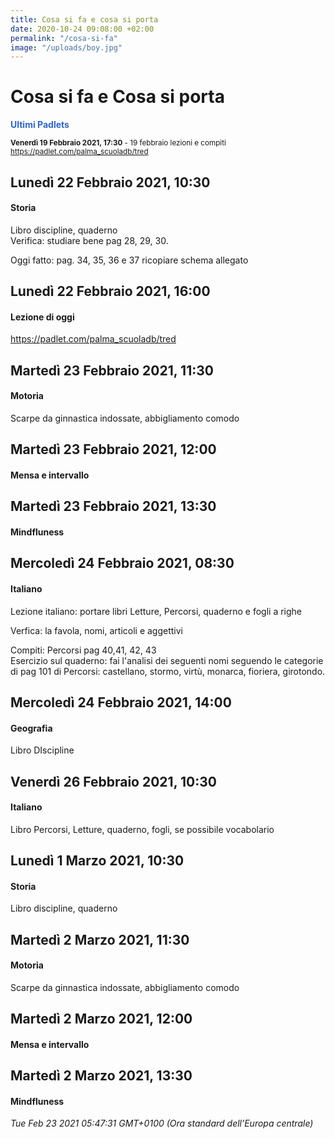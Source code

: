 ```yaml
---
title: Cosa si fa e cosa si porta
date: 2020-10-24 09:08:00 +02:00
permalink: "/cosa-si-fa"
image: "/uploads/boy.jpg"
---
```


# Cosa si fa e Cosa si porta
<span style="color:#2B65CF">__Ultimi Padlets__</span> 

<sup>__Venerdì 19 Febbraio 2021, 17:30__ - 19 febbraio lezioni e compiti
<a href="https://padlet.com/palma_scuoladb/tred" id="ow1420" __is_owner="true">https://padlet.com/palma_scuoladb/tred</a>  </sup>

## Lunedì 22 Febbraio 2021, 10:30
#### Storia
Libro discipline, quaderno  
Verifica: studiare bene pag 28, 29, 30.  
  
  
Oggi fatto: pag. 34, 35, 36 e 37 ricopiare schema allegato  
## Lunedì 22 Febbraio 2021, 16:00
#### Lezione di oggi
<a href="https://padlet.com/palma_scuoladb/tred" id="ow1154" __is_owner="true">https://padlet.com/palma_scuoladb/tred</a>  
## Martedì 23 Febbraio 2021, 11:30
#### Motoria
Scarpe da ginnastica indossate, abbigliamento comodo  
## Martedì 23 Febbraio 2021, 12:00
#### Mensa e intervallo
  
## Martedì 23 Febbraio 2021, 13:30
#### Mindfluness
  
## Mercoledì 24 Febbraio 2021, 08:30
#### Italiano
Lezione italiano: portare libri Letture, Percorsi, quaderno e fogli a righe  
  
Verfica: la favola, nomi, articoli e aggettivi  
  
Compiti: Percorsi pag 40,41, 42, 43  
Esercizio sul quaderno: fai l'analisi dei seguenti nomi seguendo le categorie di pag 101 di Percorsi: castellano, stormo, virtù, monarca, fioriera, girotondo.  
## Mercoledì 24 Febbraio 2021, 14:00
#### Geografia
Libro DIscipline  
## Venerdì 26 Febbraio 2021, 10:30
#### Italiano
Libro Percorsi, Letture, quaderno, fogli, se possibile vocabolario  
## Lunedì 1 Marzo 2021, 10:30
#### Storia
Libro discipline, quaderno  
## Martedì 2 Marzo 2021, 11:30
#### Motoria
Scarpe da ginnastica indossate, abbigliamento comodo  
## Martedì 2 Marzo 2021, 12:00
#### Mensa e intervallo
  
## Martedì 2 Marzo 2021, 13:30
#### Mindfluness
  

_Tue Feb 23 2021 05:47:31 GMT+0100 (Ora standard dell’Europa centrale)_